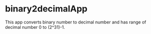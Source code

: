 # binary2decimalApp

This app converts binary number to decimal number and has range of decimal number 0 to (2^31)-1.
